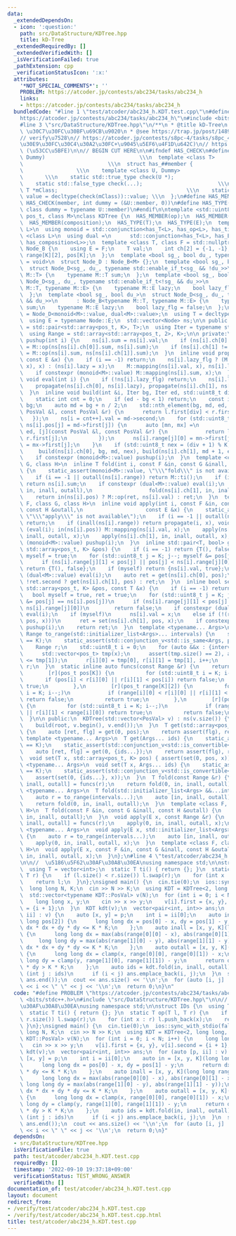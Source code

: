 ```yaml
---
data:
  _extendedDependsOn:
  - icon: ':question:'
    path: src/DataStructure/KDTree.hpp
    title: kD-Tree
  _extendedRequiredBy: []
  _extendedVerifiedWith: []
  _isVerificationFailed: true
  _pathExtension: cpp
  _verificationStatusIcon: ':x:'
  attributes:
    '*NOT_SPECIAL_COMMENTS*': ''
    PROBLEM: https://atcoder.jp/contests/abc234/tasks/abc234_h
    links:
    - https://atcoder.jp/contests/abc234/tasks/abc234_h
  bundledCode: "#line 1 \"test/atcoder/abc234_h.KDT.test.cpp\"\n#define PROBLEM \"\
    https://atcoder.jp/contests/abc234/tasks/abc234_h\"\n#include <bits/stdc++.h>\n\
    #line 3 \"src/DataStructure/KDTree.hpp\"\n/**\n * @title kD-Tree\n * @category\
    \ \u30C7\u30FC\u30BF\u69CB\u9020\n * @see https://trap.jp/post/1489/\n */\n\n\
    // verify\u7528\n// https://atcoder.jp/contests/s8pc-4/tasks/s8pc_4_g (\u30AA\u30A4\
    \u30E9\u30FC\u30C4\u30A2\u30FC+\u9045\u5EF6\u4F1D\u642C)\n// https://atcoder.jp/contests/past202004-open/tasks/past202004_n\
    \ (\u53CC\u5BFE)\n\n// BEGIN CUT HERE\n\n#ifndef HAS_CHECK\n#define HAS_CHECK(member,\
    \ Dummy)                              \\\n  template <class T>               \
    \                           \\\n  struct has_##member {                      \
    \                 \\\n    template <class U, Dummy>                          \
    \       \\\n    static std::true_type check(U *);                         \\\n\
    \    static std::false_type check(...);                        \\\n    static\
    \ T *mClass;                                         \\\n    static const bool\
    \ value = decltype(check(mClass))::value; \\\n  };\n#define HAS_MEMBER(member)\
    \ HAS_CHECK(member, int dummy = (&U::member, 0))\n#define HAS_TYPE(member) HAS_CHECK(member,\
    \ class dummy = typename U::member)\n#endif\n\ntemplate <std::uint8_t K, class\
    \ pos_t, class M>\nclass KDTree {\n  HAS_MEMBER(op);\n  HAS_MEMBER(ti);\n  HAS_MEMBER(mapping);\n\
    \  HAS_MEMBER(composition);\n  HAS_TYPE(T);\n  HAS_TYPE(E);\n  template <class\
    \ L>\n  using monoid = std::conjunction<has_T<L>, has_op<L>, has_ti<L>>;\n  template\
    \ <class L>\n  using dual =\n      std::conjunction<has_T<L>, has_E<L>, has_mapping<L>,\
    \ has_composition<L>>;\n  template <class T, class F = std::nullptr_t>\n  struct\
    \ Node_B {\n    using E = F;\n    T val;\n    int ch[2] = {-1, -1};\n    pos_t\
    \ range[K][2], pos[K];\n  };\n  template <bool sg_, bool du_, typename tEnable\
    \ = void>\n  struct Node_D : Node_B<M> {};\n  template <bool sg_, bool du_>\n\
    \  struct Node_D<sg_, du_, typename std::enable_if_t<sg_ && !du_>>\n      : Node_B<typename\
    \ M::T> {\n    typename M::T sum;\n  };\n  template <bool sg_, bool du_>\n  struct\
    \ Node_D<sg_, du_, typename std::enable_if_t<!sg_ && du_>>\n      : Node_B<typename\
    \ M::T, typename M::E> {\n    typename M::E lazy;\n    bool lazy_flg = false;\n\
    \  };\n  template <bool sg_, bool du_>\n  struct Node_D<sg_, du_, typename std::enable_if_t<sg_\
    \ && du_>>\n      : Node_B<typename M::T, typename M::E> {\n    typename M::T\
    \ sum;\n    typename M::E lazy;\n    bool lazy_flg = false;\n  };\n  using Node\
    \ = Node_D<monoid<M>::value, dual<M>::value>;\n  using T = decltype(Node::val);\n\
    \  using E = typename Node::E;\n  std::vector<Node> ns;\n\n public:\n  using PosVal\
    \ = std::pair<std::array<pos_t, K>, T>;\n  using Iter = typename std::vector<PosVal>::iterator;\n\
    \  using Range = std::array<std::array<pos_t, 2>, K>;\n\n private:\n  inline void\
    \ pushup(int i) {\n    ns[i].sum = ns[i].val;\n    if (ns[i].ch[0] != -1) ns[i].sum\
    \ = M::op(ns[ns[i].ch[0]].sum, ns[i].sum);\n    if (ns[i].ch[1] != -1) ns[i].sum\
    \ = M::op(ns[i].sum, ns[ns[i].ch[1]].sum);\n  }\n  inline void propagate(int i,\
    \ const E &x) {\n    if (i == -1) return;\n    ns[i].lazy_flg ? (M::composition(ns[i].lazy,\
    \ x), x) : (ns[i].lazy = x);\n    M::mapping(ns[i].val, x), ns[i].lazy_flg = true;\n\
    \    if constexpr (monoid<M>::value) M::mapping(ns[i].sum, x);\n  }\n  inline\
    \ void eval(int i) {\n    if (!ns[i].lazy_flg) return;\n    ns[i].lazy_flg = false;\n\
    \    propagate(ns[i].ch[0], ns[i].lazy), propagate(ns[i].ch[1], ns[i].lazy);\n\
    \  }\n  inline void build(int &i, Iter bg, Iter ed, std::uint8_t div = 0) {\n\
    \    static int cnt = 0;\n    if (ed - bg < 1) return;\n    const int n = ed -\
    \ bg;\n    auto md = bg + n / 2;\n    std::nth_element(bg, md, ed, [div](const\
    \ PosVal &l, const PosVal &r) {\n      return l.first[div] < r.first[div];\n \
    \   });\n    ns[i = cnt++].val = md->second;\n    for (std::uint8_t j = K; j--;\
    \ ns[i].pos[j] = md->first[j]) {\n      auto [mn, mx] =\n          std::minmax_element(bg,\
    \ ed, [j](const PosVal &l, const PosVal &r) {\n            return l.first[j] <\
    \ r.first[j];\n          });\n      ns[i].range[j][0] = mn->first[j], ns[i].range[j][1]\
    \ = mx->first[j];\n    }\n    if (std::uint8_t nex = (div + 1) % K; n > 1)\n \
    \     build(ns[i].ch[0], bg, md, nex), build(ns[i].ch[1], md + 1, ed, nex);\n\
    \    if constexpr (monoid<M>::value) pushup(i);\n  }\n  template <class F, class\
    \ G, class H>\n  inline T fold(int i, const F &in, const G &inall, const H &outall)\
    \ {\n    static_assert(monoid<M>::value, \"\\\"fold\\\" is not available\");\n\
    \    if (i == -1 || outall(ns[i].range)) return M::ti();\n    if (inall(ns[i].range))\
    \ return ns[i].sum;\n    if constexpr (dual<M>::value) eval(i);\n    T ret = M::op(fold(ns[i].ch[0],\
    \ in, inall, outall),\n                  fold(ns[i].ch[1], in, inall, outall));\n\
    \    return in(ns[i].pos) ? M::op(ret, ns[i].val) : ret;\n  }\n  template <class\
    \ F, class G, class H>\n  inline void apply(int i, const F &in, const G &inall,\
    \ const H &outall,\n                    const E &x) {\n    static_assert(dual<M>::value,\
    \ \"\\\"apply\\\" is not available\");\n    if (i == -1 || outall(ns[i].range))\
    \ return;\n    if (inall(ns[i].range)) return propagate(i, x), void();\n    if\
    \ (eval(i); in(ns[i].pos)) M::mapping(ns[i].val, x);\n    apply(ns[i].ch[0], in,\
    \ inall, outall, x);\n    apply(ns[i].ch[1], in, inall, outall, x);\n    if constexpr\
    \ (monoid<M>::value) pushup(i);\n  }\n  inline std::pair<T, bool> get(int i, const\
    \ std::array<pos_t, K> &pos) {\n    if (i == -1) return {T(), false};\n    bool\
    \ myself = true;\n    for (std::uint8_t j = K; j--; myself &= pos[j] == ns[i].pos[j])\n\
    \      if (ns[i].range[j][1] < pos[j] || pos[j] < ns[i].range[j][0])\n       \
    \ return {T(), false};\n    if (myself) return {ns[i].val, true};\n    if constexpr\
    \ (dual<M>::value) eval(i);\n    auto ret = get(ns[i].ch[0], pos);\n    return\
    \ !ret.second ? get(ns[i].ch[1], pos) : ret;\n  }\n  inline bool set(int i, const\
    \ std::array<pos_t, K> &pos, const T &x) {\n    if (i == -1) return false;\n \
    \   bool myself = true, ret = true;\n    for (std::uint8_t j = K; j--; myself\
    \ &= pos[j] == ns[i].pos[j])\n      if (ns[i].range[j][1] < pos[j] || pos[j] <\
    \ ns[i].range[j][0])\n        return false;\n    if constexpr (dual<M>::value)\
    \ eval(i);\n    if (myself)\n      ns[i].val = x;\n    else if (!(ret = set(ns[i].ch[0],\
    \ pos, x)))\n      ret = set(ns[i].ch[1], pos, x);\n    if constexpr (monoid<M>::value)\
    \ pushup(i);\n    return ret;\n  }\n  template <typename... Args>\n  static inline\
    \ Range to_range(std::initializer_list<Args>... intervals) {\n    static_assert(sizeof...(intervals)\
    \ == K);\n    static_assert(std::conjunction_v<std::is_same<Args, pos_t>...>);\n\
    \    Range r;\n    std::uint8_t i = 0;\n    for (auto &&x : {intervals...}) {\n\
    \      std::vector<pos_t> tmp(x);\n      assert(tmp.size() == 2), assert(tmp[0]\
    \ <= tmp[1]);\n      r[i][0] = tmp[0], r[i][1] = tmp[1], i++;\n    }\n    return\
    \ r;\n  }\n  static inline auto funcs(const Range &r) {\n    return std::make_tuple(\n\
    \        [r](pos_t pos[K]) {\n          for (std::uint8_t i = K; i--;)\n     \
    \       if (pos[i] < r[i][0] || r[i][1] < pos[i]) return false;\n          return\
    \ true;\n        },\n        [r](pos_t range[K][2]) {\n          for (std::uint8_t\
    \ i = K; i--;)\n            if (range[i][0] < r[i][0] || r[i][1] < range[i][1])\
    \ return false;\n          return true;\n        },\n        [r](pos_t range[K][2])\
    \ {\n          for (std::uint8_t i = K; i--;)\n            if (range[i][1] < r[i][0]\
    \ || r[i][1] < range[i][0]) return true;\n          return false;\n        });\n\
    \  }\n\n public:\n  KDTree(std::vector<PosVal> v) : ns(v.size()) {\n    int root;\n\
    \    build(root, v.begin(), v.end());\n  }\n  T get(std::array<pos_t, K> pos)\
    \ {\n    auto [ret, flg] = get(0, pos);\n    return assert(flg), ret;\n  }\n \
    \ template <typename... Args>\n  T get(Args... ids) {\n    static_assert(sizeof...(ids)\
    \ == K);\n    static_assert(std::conjunction_v<std::is_convertible<Args, pos_t>...>);\n\
    \    auto [ret, flg] = get(0, {ids...});\n    return assert(flg), ret;\n  }\n\
    \  void set(T x, std::array<pos_t, K> pos) { assert(set(0, pos, x)); }\n  template\
    \ <typename... Args>\n  void set(T x, Args... ids) {\n    static_assert(sizeof...(ids)\
    \ == K);\n    static_assert(std::conjunction_v<std::is_convertible<Args, pos_t>...>);\n\
    \    assert(set(0, {ids...}, x));\n  }\n  T fold(const Range &r) {\n    auto [in,\
    \ inall, outall] = funcs(r);\n    return fold(0, in, inall, outall);\n  }\n  template\
    \ <typename... Args>\n  T fold(std::initializer_list<Args> &&...intervals) {\n\
    \    auto r = to_range(intervals...);\n    auto [in, inall, outall] = funcs(r);\n\
    \    return fold(0, in, inall, outall);\n  }\n  template <class F, class G, class\
    \ H>\n  T fold(const F &in, const G &inall, const H &outall) {\n    return fold(0,\
    \ in, inall, outall);\n  }\n  void apply(E x, const Range &r) {\n    auto [in,\
    \ inall, outall] = funcs(r);\n    apply(0, in, inall, outall, x);\n  }\n  template\
    \ <typename... Args>\n  void apply(E x, std::initializer_list<Args> &&...intervals)\
    \ {\n    auto r = to_range(intervals...);\n    auto [in, inall, outall] = funcs(r);\n\
    \    apply(0, in, inall, outall, x);\n  }\n  template <class F, class G, class\
    \ H>\n  void apply(E x, const F &in, const G &inall, const H &outall) {\n    apply(0,\
    \ in, inall, outall, x);\n  }\n};\n#line 4 \"test/atcoder/abc234_h.KDT.test.cpp\"\
    \n\n//  \u5186\u5F62\u30AF\u30A8\u30EA\nusing namespace std;\n\nstruct IDs {\n\
    \  using T = vector<int>;\n  static T ti() { return {}; }\n  static T op(T l,\
    \ T r) {\n    if (l.size() < r.size()) l.swap(r);\n    for (int x : r) l.push_back(x);\n\
    \    return l;\n  }\n};\nsigned main() {\n  cin.tie(0);\n  ios::sync_with_stdio(false);\n\
    \  long long N, K;\n  cin >> N >> K;\n  using KDT = KDTree<2, long long, IDs>;\n\
    \  std::vector<typename KDT::PosVal> v(N);\n  for (int i = 0; i < N; i++) {\n\
    \    long long x, y;\n    cin >> x >> y;\n    v[i].first = {x, y}, v[i].second\
    \ = {i + 1};\n  }\n  KDT kdt(v);\n  vector<pair<int, int>> ans;\n  for (auto [p,\
    \ ii] : v) {\n    auto [x, y] = p;\n    int i = ii[0];\n    auto in = [x, y, K](long\
    \ long pos[2]) {\n      long long dx = pos[0] - x, dy = pos[1] - y;\n      return\
    \ dx * dx + dy * dy <= K * K;\n    };\n    auto inall = [x, y, K](long long range[2][2])\
    \ {\n      long long dx = max(abs(range[0][0] - x), abs(range[0][1] - x));\n \
    \     long long dy = max(abs(range[1][0] - y), abs(range[1][1] - y));\n      return\
    \ dx * dx + dy * dy <= K * K;\n    };\n    auto outall = [x, y, K](long long range[2][2])\
    \ {\n      long long dx = clamp(x, range[0][0], range[0][1]) - x;\n      long\
    \ long dy = clamp(y, range[1][0], range[1][1]) - y;\n      return dx * dx + dy\
    \ * dy > K * K;\n    };\n    auto ids = kdt.fold(in, inall, outall);\n    for\
    \ (int j : ids)\n      if (i < j) ans.emplace_back(i, j);\n  }\n  sort(ans.begin(),\
    \ ans.end());\n  cout << ans.size() << '\\n';\n  for (auto [i, j] : ans) cout\
    \ << i << \" \" << j << '\\n';\n  return 0;\n}\n"
  code: "#define PROBLEM \"https://atcoder.jp/contests/abc234/tasks/abc234_h\"\n#include\
    \ <bits/stdc++.h>\n#include \"src/DataStructure/KDTree.hpp\"\n\n//  \u5186\u5F62\
    \u30AF\u30A8\u30EA\nusing namespace std;\n\nstruct IDs {\n  using T = vector<int>;\n\
    \  static T ti() { return {}; }\n  static T op(T l, T r) {\n    if (l.size() <\
    \ r.size()) l.swap(r);\n    for (int x : r) l.push_back(x);\n    return l;\n \
    \ }\n};\nsigned main() {\n  cin.tie(0);\n  ios::sync_with_stdio(false);\n  long\
    \ long N, K;\n  cin >> N >> K;\n  using KDT = KDTree<2, long long, IDs>;\n  std::vector<typename\
    \ KDT::PosVal> v(N);\n  for (int i = 0; i < N; i++) {\n    long long x, y;\n \
    \   cin >> x >> y;\n    v[i].first = {x, y}, v[i].second = {i + 1};\n  }\n  KDT\
    \ kdt(v);\n  vector<pair<int, int>> ans;\n  for (auto [p, ii] : v) {\n    auto\
    \ [x, y] = p;\n    int i = ii[0];\n    auto in = [x, y, K](long long pos[2]) {\n\
    \      long long dx = pos[0] - x, dy = pos[1] - y;\n      return dx * dx + dy\
    \ * dy <= K * K;\n    };\n    auto inall = [x, y, K](long long range[2][2]) {\n\
    \      long long dx = max(abs(range[0][0] - x), abs(range[0][1] - x));\n     \
    \ long long dy = max(abs(range[1][0] - y), abs(range[1][1] - y));\n      return\
    \ dx * dx + dy * dy <= K * K;\n    };\n    auto outall = [x, y, K](long long range[2][2])\
    \ {\n      long long dx = clamp(x, range[0][0], range[0][1]) - x;\n      long\
    \ long dy = clamp(y, range[1][0], range[1][1]) - y;\n      return dx * dx + dy\
    \ * dy > K * K;\n    };\n    auto ids = kdt.fold(in, inall, outall);\n    for\
    \ (int j : ids)\n      if (i < j) ans.emplace_back(i, j);\n  }\n  sort(ans.begin(),\
    \ ans.end());\n  cout << ans.size() << '\\n';\n  for (auto [i, j] : ans) cout\
    \ << i << \" \" << j << '\\n';\n  return 0;\n}"
  dependsOn:
  - src/DataStructure/KDTree.hpp
  isVerificationFile: true
  path: test/atcoder/abc234_h.KDT.test.cpp
  requiredBy: []
  timestamp: '2022-09-10 19:37:18+09:00'
  verificationStatus: TEST_WRONG_ANSWER
  verifiedWith: []
documentation_of: test/atcoder/abc234_h.KDT.test.cpp
layout: document
redirect_from:
- /verify/test/atcoder/abc234_h.KDT.test.cpp
- /verify/test/atcoder/abc234_h.KDT.test.cpp.html
title: test/atcoder/abc234_h.KDT.test.cpp
---
```


